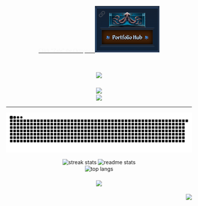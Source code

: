  
 


  
 
  
  
  <div align="center" >
 <a href="https://resume-hub.mybabb.com">
  <span class="spanner" style="font-family: 'Georgia', serif; color: whitesmoke  "> Click "Zale" the Octopus !</span>
 
   <img src='./OctoWithStand2.png' width='175px' >
     </a> 
 </div> 
  
  




   
   <h1 align="center">
    <img src="https://readme-typing-svg.herokuapp.com/?font=Righteous&size=35&center=true&vCenter=true&width=500&height=70&duration=4000&lines=Front+End+Web+Developer;React,+Tailwind,+JavaScript;+Greetings!+👋;+I'm+Brett+Baker+!" />
</h1>

 

 
<div align="center">
    <img src="https://skillicons.dev/icons?i=html,css,tailwind,javascript,react,vite,firebase " />
    <br>
    <img src="https://skillicons.dev/icons?i=vscode,git,github,ai,ps,xd,figma" />
    
   
<hr/>

 

<div align="center">
 
  
  <img alt="snake eating my contributions" src="https://raw.githubusercontent.com/mybabb/mybabb/output/github-contribution-grid-snake.svg" 
    />
</div>

 

 
<div align=center>
  <img width=390 src="https://streak-stats.demolab.com/?user=mybabb&theme=react&border_radius=10" alt="streak stats"/>

   <img width=390 src="https://github-readme-stats.vercel.app/api?username=mybabb&count_private=true&show_icons=true&theme=react&rank_icon=github&border_radius=10" alt="readme stats" />
  
  <br/>
  <img width=325 align="center" src="https://github-readme-stats.vercel.app/api/top-langs/?username=mybabb&hide=HTML&langs_count=8&layout=compact&theme=react&border_radius=10&size_weight=0.5&count_weight=0.5&exclude_repo=github-readme-stats" alt="top langs" />
</div>  

 

 


<h3 align="center">
    <img src="https://readme-typing-svg.herokuapp.com/?font=Righteous&size=35&center=true&vCenter=true&width=500&height=70&duration=4000&lines=Thanks+For+Visiting👋;+Let's+Do+Some+Code!;" />
</h3>

<img align="right" src="https://visitor-badge.laobi.icu/badge?page_id=mybabb.testreadmeconstruction" />
 




